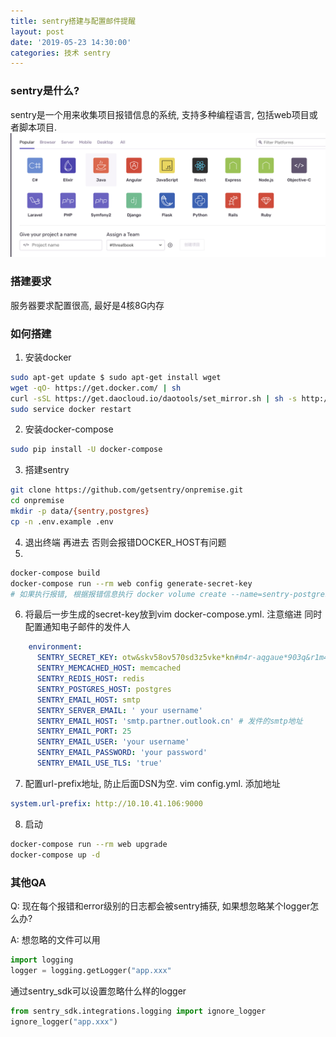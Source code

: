```yaml
---
title: sentry搭建与配置邮件提醒
layout: post
date: '2019-05-23 14:30:00'
categories: 技术 sentry
---
```


### sentry是什么?
sentry是一个用来收集项目报错信息的系统, 支持多种编程语言, 包括web项目或者脚本项目.
![sentry_create_project](/img/20190523/sentry_create_project.png)

### 搭建要求
服务器要求配置很高, 最好是4核8G内存

### 如何搭建
1.  安装docker
```bash
sudo apt-get update $ sudo apt-get install wget
wget -qO- https://get.docker.com/ | sh
curl -sSL https://get.daocloud.io/daotools/set_mirror.sh | sh -s http://4031ebb7.m.daocloud.io
sudo service docker restart
```
2.  安装docker-compose
```bash
sudo pip install -U docker-compose
```
3.  搭建sentry
```bash
git clone https://github.com/getsentry/onpremise.git
cd onpremise
mkdir -p data/{sentry,postgres}
cp -n .env.example .env
```
4.  退出终端 再进去 否则会报错DOCKER_HOST有问题
5.
 ```bash
docker-compose build
docker-compose run --rm web config generate-secret-key
# 如果执行报错, 根据报错信息执行 docker volume create --name=sentry-postgres    docker volume create --name=sentry-data
```
6.  将最后一步生成的secret-key放到vim docker-compose.yml. 注意缩进 同时配置通知电子邮件的发件人
```yml
    environment:
      SENTRY_SECRET_KEY: otw&skv58ov570sd3z5vke*kn#m4r-aqgaue*903q&r1m4unbt
      SENTRY_MEMCACHED_HOST: memcached
      SENTRY_REDIS_HOST: redis
      SENTRY_POSTGRES_HOST: postgres
      SENTRY_EMAIL_HOST: smtp
      SENTRY_SERVER_EMAIL: ' your username'
      SENTRY_EMAIL_HOST: 'smtp.partner.outlook.cn' # 发件的smtp地址
      SENTRY_EMAIL_PORT: 25
      SENTRY_EMAIL_USER: 'your username'
      SENTRY_EMAIL_PASSWORD: 'your password'
      SENTRY_EMAIL_USE_TLS: 'true'
 ```
 7.  配置url-prefix地址, 防止后面DSN为空. vim config.yml. 添加地址
  ```yml
  system.url-prefix: http://10.10.41.106:9000
  ```

 8.  启动
 ```bash
 docker-compose run --rm web upgrade
 docker-compose up -d
 ```
 
 
 
 ###  其他QA
 
 Q: 现在每个报错和error级别的日志都会被sentry捕获, 如果想忽略某个logger怎么办?
 
 A: 
 想忽略的文件可以用
 ```python
 import logging
 logger = logging.getLogger("app.xxx"
 ```
 通过sentry_sdk可以设置忽略什么样的logger
 ```python
 from sentry_sdk.integrations.logging import ignore_logger
 ignore_logger("app.xxx")
 ```